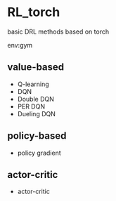 # RL_torch
basic DRL methods based on torch

env:gym

## value-based

 - Q-learning
 - DQN
 - Double DQN
 - PER DQN
 - Dueling DQN
 
## policy-based

 - policy gradient
 
## actor-critic

 - actor-critic

